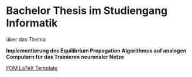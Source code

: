 # Bachelor Thesis im Studiengang Informatik

über das Thema

**Implementierung des Equilibrium Propagation Algorithmus auf analogen Computern für das Trainieren neuronaler Netze**

[FOM LaTeX Template](https://github.com/andygrunwald/FOM-LaTeX-Template)
